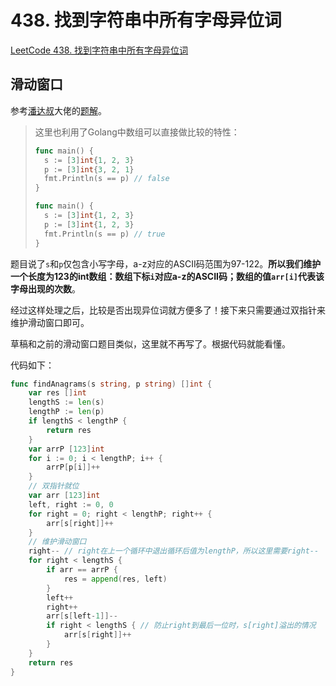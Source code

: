 # 438. 找到字符串中所有字母异位词

[LeetCode 438. 找到字符串中所有字母异位词](https://leetcode.cn/problems/find-all-anagrams-in-a-string/)

## 滑动窗口

参考[潘达叔](https://leetcode.cn/u/pandaoknight/)大佬的[题解](https://leetcode.cn/problems/find-all-anagrams-in-a-string/solution/zhe-ci-xie-de-bi-jiao-shun-shou-er-qie-d-vhu9/)。

> 这里也利用了Golang中数组可以直接做比较的特性：
>
> ```go
> func main() {
> 	s := [3]int{1, 2, 3}
> 	p := [3]int{3, 2, 1}
> 	fmt.Println(s == p) // false
> }
> ```
>
> ```go
> func main() {
> 	s := [3]int{1, 2, 3}
> 	p := [3]int{1, 2, 3}
> 	fmt.Println(s == p) // true
> }
> ```

题目说了`s`和`p`仅包含小写字母，a-z对应的ASCII码范围为97-122。**所以我们维护一个长度为123的int数组：数组下标`i`对应a-z的ASCII码；数组的值`arr[i]`代表该字母出现的次数**。

经过这样处理之后，比较是否出现异位词就方便多了！接下来只需要通过双指针来维护滑动窗口即可。

草稿和之前的滑动窗口题目类似，这里就不再写了。根据代码就能看懂。

代码如下：

```go
func findAnagrams(s string, p string) []int {
	var res []int
	lengthS := len(s)
	lengthP := len(p)
	if lengthS < lengthP {
		return res
	}
	var arrP [123]int
	for i := 0; i < lengthP; i++ {
		arrP[p[i]]++
	}
	// 双指针就位
	var arr [123]int
	left, right := 0, 0
	for right = 0; right < lengthP; right++ {
		arr[s[right]]++
	}
	// 维护滑动窗口
	right-- // right在上一个循环中退出循环后值为lengthP，所以这里需要right--
	for right < lengthS {
		if arr == arrP {
			res = append(res, left)
		}
		left++
		right++
		arr[s[left-1]]--
		if right < lengthS { // 防止right到最后一位时，s[right]溢出的情况
			arr[s[right]]++
		}
	}
	return res
}
```





